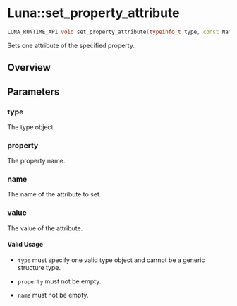 # Luna::set_property_attribute

```c++
LUNA_RUNTIME_API void set_property_attribute(typeinfo_t type, const Name &property, const Name &name, const Variant &value=Variant())
```

Sets one attribute of the specified property. 

## Overview


## Parameters
### type
The type object. 

### property
The property name. 

### name
The name of the attribute to set. 

### value
The value of the attribute. 

#### Valid Usage
* `type` must specify one valid type object and cannot be a generic structure type.

* `property` must not be empty.

* `name` must not be empty. 


